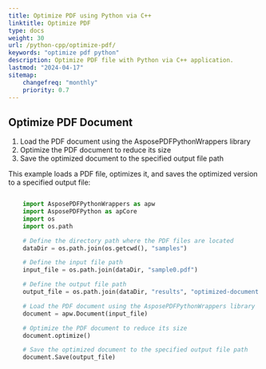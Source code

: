 ```yaml
---
title: Optimize PDF using Python via C++
linktitle: Optimize PDF
type: docs
weight: 30
url: /python-cpp/optimize-pdf/
keywords: "optimize pdf python"
description: Optimize PDF file with Python via C++ application.
lastmod: "2024-04-17"
sitemap:
    changefreq: "monthly"
    priority: 0.7
---
```


## Optimize PDF Document

1. Load the PDF document using the AsposePDFPythonWrappers library
1. Optimize the PDF document to reduce its size
1. Save the optimized document to the specified output file path

This example loads a PDF file, optimizes it, and saves the optimized version to a specified output file:

```python 

    import AsposePDFPythonWrappers as apw
    import AsposePDFPython as apCore
    import os
    import os.path

    # Define the directory path where the PDF files are located
    dataDir = os.path.join(os.getcwd(), "samples")

    # Define the input file path
    input_file = os.path.join(dataDir, "sample0.pdf")

    # Define the output file path
    output_file = os.path.join(dataDir, "results", "optimized-document.pdf")

    # Load the PDF document using the AsposePDFPythonWrappers library
    document = apw.Document(input_file)

    # Optimize the PDF document to reduce its size
    document.optimize()

    # Save the optimized document to the specified output file path
    document.Save(output_file)
```


